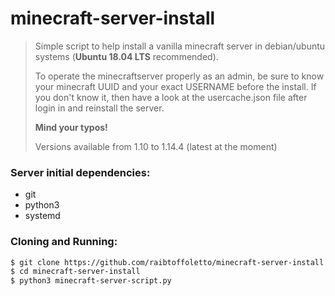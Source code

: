 # minecraft-server-install
> Simple script to help install a vanilla minecraft server in debian/ubuntu systems
> (**Ubuntu 18.04 LTS** recommended).
>
> To  operate the minecraftserver properly as an admin, be sure to know your minecraft UUID and your exact
> USERNAME before the install. If you don't know it, then have a look at the usercache.json file after
> login in and reinstall the server.
>
> **Mind your typos!**
>
> Versions available from 1.10 to 1.14.4 (latest at the moment)

### Server initial dependencies:
* git
* python3
* systemd

### Cloning and Running:
```bash
$ git clone https://github.com/raibtoffoletto/minecraft-server-install.git
$ cd minecraft-server-install
$ python3 minecraft-server-script.py
```
